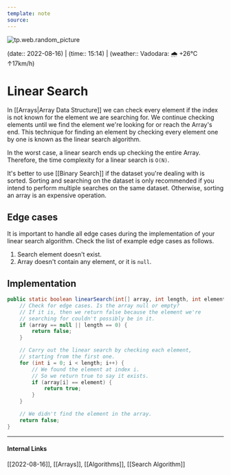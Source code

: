 ```yaml
---
template: note
source: 
---
```

![tp.web.random_picture](https://images.unsplash.com/photo-1529198792282-ca6752042aa2?crop=entropy&cs=tinysrgb&fit=crop&fm=jpg&h=300&ixid=MnwxfDB8MXxyYW5kb218MHx8dHJlZSxsYW5kc2NhcGUsd2F0ZXIsbW91bnRhaW58fHx8fHwxNjYwNjQzMDky&ixlib=rb-1.2.1&q=80&utm_campaign=api-credit&utm_medium=referral&utm_source=unsplash_source&w=900)

(date:: 2022-08-16) | (time:: 15:14) | (weather:: Vadodara: 🌧   +26°C ↑17km/h)

# Linear Search
In [[Arrays|Array Data Structure]] we can check every element if the index is not known for the element we are searching for. We continue checking elements until we find the element we're looking for or reach the Array's end. This technique for finding an element by checking every element one by one is known as the linear search algorithm.

In the worst case, a linear search ends up checking the entire Array. Therefore, the time complexity for a linear search is `O(N)`.

It's better to use [[Binary Search]] if the dataset you're dealing with is sorted. Sorting and searching on the dataset is only recommended if you intend to perform multiple searches on the same dataset. Otherwise, sorting an array is an expensive operation.

## Edge cases
It is important to handle all edge cases during the implementation of your linear search algorithm. Check the list of example edge cases as follows.
1. Search element doesn't exist.
2. Array doesn't contain any element, or it is `null`.

## Implementation
```java
public static boolean linearSearch(int[] array, int length, int element) {
    // Check for edge cases. Is the array null or empty?
    // If it is, then we return false because the element we're
    // searching for couldn't possibly be in it.
    if (array == null || length == 0) {
        return false;
    }

    // Carry out the linear search by checking each element,
    // starting from the first one.
    for (int i = 0; i < length; i++) {
        // We found the element at index i.
        // So we return true to say it exists.
        if (array[i] == element) {
            return true;
        }
    }

    // We didn't find the element in the array.
    return false;
}
```

---
#### Internal Links
[[2022-08-16]], [[Arrays]], [[Algorithms]], [[Search Algorithm]] 